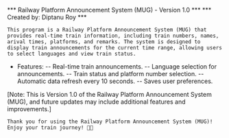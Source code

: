 *** Railway Platform Announcement System (MUG) - Version 1.0 ***
                                      *** Created by: Diptanu Roy ***


    This program is a Railway Platform Announcement System (MUG) that provides real-time train information, including train numbers, names, arival times, platforms, and remarks. The system is designed to display train announcements for the current time range, allowing users to select languages and view train status.

* Features:
  -- Real-time train announcements.
  -- Language selection for announcements.
  -- Train status and platform number selection.
  -- Automatic data refresh every 10 seconds.
  -- Saves user preferences.

[Note: This is Version 1.0 of the Railway Platform Announcement System (MUG), and future updates may include additional features and improvements.]

    Thank you for using the Railway Platform Announcement System (MUG)! Enjoy your train journey! 🚆🚄
